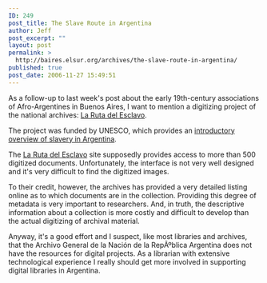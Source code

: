```yaml
---
ID: 249
post_title: The Slave Route in Argentina
author: Jeff
post_excerpt: ""
layout: post
permalink: >
  http://baires.elsur.org/archives/the-slave-route-in-argentina/
published: true
post_date: 2006-11-27 15:49:51
---
```

As a follow-up to  last week's post about the early 19th-century associations of Afro-Argentines in Buenos Aires, I want to mention a digitizing project of the national archives: <a href="http://www.mininterior.gov.ar/larutadelesclavo/indice.htm">La Ruta del Esclavo</a>. 

The project was funded by UNESCO, which provides an <a href="http://portal.unesco.org/ci/en/ev.php-URL_ID=6298&URL_DO=DO_TOPIC&URL_SECTION=201.html">introductory overview of slavery in Argentina</a>. 

 The <a href="http://www.mininterior.gov.ar/larutadelesclavo/indice.htm">La Ruta del Esclavo</a> site supposedly provides access to more than 500 digitized documents. Unfortunately, the interface is not very well designed and it's very difficult to find the digitized images. 

To their credit, however, the archives has provided a very detailed listing online as to which documents are in the collection. Providing this degree of metadata is very important to researchers. And, in truth, the descriptive information about a collection is more costly and difficult to develop than the actual digitizing of archival material.

Anyway, it's a good effort and I suspect, like most libraries and archives, that the Archivo General de la Nación de la RepÃºblica Argentina does not have the resources for digital projects. As a librarian with extensive technological experience  I really should get more involved in supporting digital libraries in Argentina.